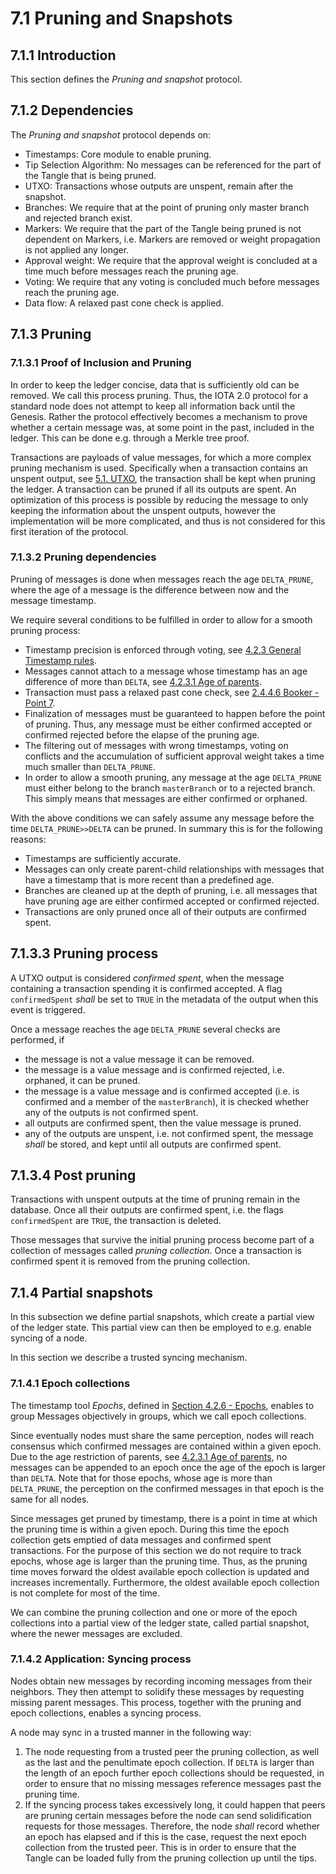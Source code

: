 # 7.1 Pruning and Snapshots

## 7.1.1 Introduction
This section defines the *Pruning and snapshot* protocol.


## 7.1.2 Dependencies
The *Pruning and snapshot* protocol depends on:

+ Timestamps: Core module to enable pruning.
+ Tip Selection Algorithm: No messages can be referenced for the part of the Tangle that is being pruned.
+ UTXO: Transactions whose outputs are unspent, remain after the snapshot.
+ Branches: We require that at the point of pruning only master branch and rejected branch exist.
+ Markers: We require that the part of the Tangle being pruned is not dependent on Markers, i.e. Markers are removed or weight propagation is not applied any longer. 
+ Approval weight: We require that the approval weight is concluded at a time much before messages reach the pruning age.
+ Voting: We require that any voting is concluded much before messages reach the pruning age. 
+ Data flow: A relaxed past cone check is applied.

## 7.1.3 Pruning

### 7.1.3.1 Proof of Inclusion and Pruning

In order to keep the ledger concise, data that is sufficiently old can be removed. We call this process pruning. Thus, the IOTA 2.0 protocol for a standard node does not attempt to keep all information back until the Genesis. 
Rather the protocol effectively becomes a mechanism to prove whether a certain message was, at some point in the past, included in the ledger. This can be done e.g. through a Merkle tree proof. 

Transactions are payloads of value messages, for which a more complex pruning mechanism is used. Specifically when a transaction contains an unspent output, see [5.1. UTXO](./5.1%20UTXO.md), the transaction shall be kept when pruning the ledger. 
A transaction can be pruned if all its outputs are spent. An optimization of this process is possible by reducing the message to only keeping the information about the unspent outputs, however the implementation will be more complicated, and thus is not considered for this first iteration of the protocol.

### 7.1.3.2 Pruning dependencies

Pruning of messages is done when messages reach the age `DELTA_PRUNE`, where the age of a message is the difference between now and the message timestamp. 

We require several conditions to be fulfilled in order to allow for a smooth pruning process: 
- Timestamp precision is enforced through voting, see [4.2.3 General Timestamp rules](./4.2%20Timestamps.md/#4.2.3%20General%20Timestamp%20rules). 
- Messages cannot attach to a message whose timestamp has an age difference of more than `DELTA`, see [4.2.3.1 Age of parents](./4.2%20Timestamps.md/#4.2.3.1%20Age%20of%20parents).
- Transaction must pass a relaxed past cone check, see [2.4.4.6 Booker - Point 7](./2.4%20Data%20Flow.md/#2.4.4.6%20Booker). 
- Finalization of messages must be guaranteed to happen before the point of pruning. Thus, any message must be either confirmed accepted or confirmed rejected before the elapse of the pruning age. 
- The filtering out of messages with wrong timestamps, voting on conflicts and the accumulation of sufficient approval weight takes a time much smaller than `DELTA_PRUNE`. 
- In order to allow a smooth pruning, any message at the age `DELTA_PRUNE` must either belong to the branch `masterBranch` or to a rejected branch. This simply means that messages are either confirmed or orphaned. 

With the above conditions we can safely assume any message before the time `DELTA_PRUNE>>DELTA` can be pruned. In summary this is for the following reasons:
- Timestamps are sufficiently accurate.
- Messages can only create parent-child relationships with messages that have a timestamp that is more recent than a predefined age.
- Branches are cleaned up at the depth of pruning, i.e. all messages that have pruning age are either confirmed accepted or confirmed rejected.
- Transactions are only pruned once all of their outputs are confirmed spent. 


## 7.1.3.3 Pruning process

A UTXO output is considered *confirmed spent*, when the message containing a transaction spending it is confirmed accepted. A flag `confirmedSpent` *shall* be set to `TRUE` in the metadata of the output when this event is triggered.

Once a message reaches the age `DELTA_PRUNE` several checks are performed, if

+ the message is not a value message it can be removed. 
+ the message is a value message and is confirmed rejected, i.e. orphaned, it can be pruned. 
+ the message is a value message and is confirmed accepted (i.e. is confirmed and a member of the `masterBranch`), it is checked whether any of the outputs is not confirmed spent.
+ all outputs are confirmed spent, then the value message is pruned. 
+ any of the outputs are unspent, i.e. not confirmed spent, the message *shall* be stored, and kept until all outputs are confirmed spent.

## 7.1.3.4 Post pruning

Transactions with unspent outputs at the time of pruning remain in the database. Once all their outputs are confirmed spent, i.e. the flags `confirmedSpent` are `TRUE`, the transaction is deleted.

Those messages that survive the initial pruning process become part of a collection of messages called *pruning collection*. Once a transaction is confirmed spent it is removed from the pruning collection.

## 7.1.4 Partial snapshots

In this subsection we define partial snapshots, which create a partial view of the ledger state. This partial view can then be employed to e.g. enable syncing of a node.

In this section we describe a trusted syncing mechanism.

### 7.1.4.1 Epoch collections

The timestamp tool *Epochs*, defined in [Section 4.2.6 - Epochs](./4.2%20Timestamps.md/#4.2.6%20Epochs), enables to group Messages objectively in groups, which we call epoch collections. 

Since eventually nodes must share the same perception, nodes will reach consensus which confirmed messages are contained within a given epoch. Due to the age restriction of parents, see [4.2.3.1 Age of parents](./4.2%20Timestamps.md/#4.2.3.1%20Age%20of%20parents), no messages can be appended to an epoch once the age of the epoch is larger than `DELTA`. 
Note that for those epochs, whose age is more than `DELTA_PRUNE`, the perception on the confirmed messages in that epoch is the same for all nodes.

Since messages get pruned by timestamp, there is a point in time at which the pruning time is within a given epoch. During this time the epoch collection gets emptied of data messages and confirmed spent transactions. 
For the purpose of this section we do not require to track epochs, whose age is larger than the pruning time. 
Thus, as the pruning time moves forward the oldest available epoch collection is updated and increases incrementally. Furthermore, the oldest available epoch collection is not complete for most of the time. 

We can combine the pruning collection and one or more of the epoch collections into a partial view of the ledger state, called partial snapshot, where the newer messages are excluded.

### 7.1.4.2 Application: Syncing process

Nodes obtain new messages by recording incoming messages from their neighbors. They then attempt to solidify these messages by requesting missing parent messages.
This process, together with the pruning and epoch collections, enables a syncing process.

A node may sync in a trusted manner in the following way:
1. The node requesting from a trusted peer the pruning collection, as well as the last and the penultimate epoch collection. If `DELTA` is larger than the length of an epoch further epoch collections should be requested, in order to ensure that no missing messages reference messages past the pruning time. 
1. If the syncing process takes excessively long, it could happen that peers are pruning certain messages before the node can send solidification requests for those messages. Therefore, the node *shall* record whether an epoch has elapsed and if this is the case, request the next epoch collection from the trusted peer. This is in order to ensure that the Tangle can be loaded fully from the pruning collection up until the tips.
